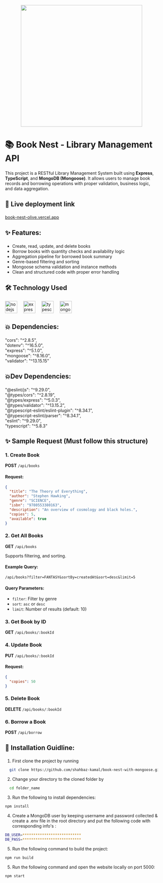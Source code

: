 <div align="center">
  <img height="400" src="https://github.com/shahbaz-kamal/book-nest-with-mongoose/blob/main/src/assets/git_banner/Slide1.PNG"  />
</div>

###

<h1 align="left">📚 Book Nest - Library Management API</h1>

###

This project is a RESTful Library Management System built using **Express**, **TypeScript**, and **MongoDB (Mongoose)**. It allows users to manage book records and borrowing operations with proper validation, business logic, and data aggregation.

###

## 🔗 Live deployment link
###

[book-nest-olive.vercel.app](https://book-nest-olive.vercel.app)

<!-- ###
<!-- ## 👨‍💼 Admin Info
###
<p align="left">Admin Email: shahbaz@kamal.com</p>
<p align="left">Admin Password: 123456Aa</p> -->

## ✨ Features:

###

- Create, read, update, and delete books
- Borrow books with quantity checks and availability logic
- Aggregation pipeline for borrowed book summary
- Genre-based filtering and sorting
- Mongoose schema validation and instance methods
- Clean and structured code with proper error handling

###

## 🛠 Technology Used

###

 <div align="left">
  <img src="https://cdn.jsdelivr.net/gh/devicons/devicon/icons/nodejs/nodejs-original.svg" height="40" alt="nodejs logo"  />
  <img width="12" />
  <img src="https://skillicons.dev/icons?i=express" height="40" alt="express logo"  />
  <img width="12" />
  <img src="https://cdn.jsdelivr.net/gh/devicons/devicon/icons/typescript/typescript-original.svg" height="40" alt="typescript logo"  />
  <img width="12" />
  <img src="https://img.icons8.com/?size=48&id=gKfcEStXI1Hm&format=png" height="40" alt="mongodb logo"  />
</div>

###

###

## 💥 Dependencies:

###

<p align="left">"cors": "^2.8.5",<br>    "dotenv": "^16.5.0",<br>    "express": "^5.1.0",<br>    "mongoose": "^8.16.0",<br>    "validator": "^13.15.15"</p

###

## 💥Dev Dependencies:

###

<p align="left">"@eslint/js": "^9.29.0",<br>    "@types/cors": "^2.8.19",<br>    "@types/express": "^5.0.3",<br>    "@types/validator": "^13.15.2",<br>    "@typescript-eslint/eslint-plugin": "^8.34.1",<br>    "@typescript-eslint/parser": "^8.34.1",<br>    "eslint": "^9.29.0",<br>    "typescript": "^5.8.3"</p>

###

## ✨ Sample Request (Must follow this structure)

###

### 1\. Create Book

**POST** `/api/books`

#### Request:

```json
{
  "title": "The Theory of Everything",
  "author": "Stephen Hawking",
  "genre": "SCIENCE",
  "isbn": "9780553380163",
  "description": "An overview of cosmology and black holes.",
  "copies": 5,
  "available": true
}
```

###
### 2\. Get All Books

**GET** `/api/books`

Supports filtering, and sorting.

#### Example Query:

`/api/books?filter=FANTASY&sortBy=createdAt&sort=desc&limit=5`

#### Query Parameters:

- `filter`: Filter by genre
- `sort`: `asc` or `desc`
- `limit`: Number of results (default: 10)
###

### 3\. Get Book by ID

**GET** `/api/books/:bookId`

###

### 4\. Update Book

**PUT** `/api/books/:bookId`

#### Request:

```json
{
  "copies": 50
}
```

###

### 5\. Delete Book

**DELETE** `/api/books/:bookId`

###

### 6\. Borrow a Book

**POST** `/api/borrow`

###

## 🔧 Installation Guidline:

###

1. First clone the project by running

```bash
  git clone https://github.com/shahbaz-kamal/book-nest-with-mongoose.git
```

2. Change your directory to the cloned folder by

```bash
  cd folder_name
```

3. Run the following to install dependencies:

```bash
npm install
```

4. Create a MongoDB user by keeping username and password collected & create a .env file in the root directory and put the following code with corresponding info's :

```bash
DB_USER=***************************
DB_PASS=***************************

```

5. Run the following command to build the project:

```bash
npm run build
```

5. Run the following command and open the website locally on port 5000:

```bash
npm start
```

###
